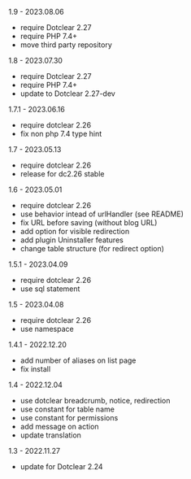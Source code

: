 1.9 - 2023.08.06
- require Dotclear 2.27
- require PHP 7.4+
- move third party repository

1.8 - 2023.07.30
- require Dotclear 2.27
- require PHP 7.4+
- update to Dotclear 2.27-dev

1.7.1 - 2023.06.16
- require dotclear 2.26
- fix non php 7.4 type hint

1.7 - 2023.05.13
- require dotclear 2.26
- release for dc2.26 stable

1.6 - 2023.05.01
- require dotclear 2.26
- use behavior intead of urlHandler (see README)
- fix URL before saving (without blog URL)
- add option for visible redirection
- add plugin Uninstaller features
- change table structure (for redirect option)

1.5.1 - 2023.04.09
- require dotclear 2.26
- use sql statement

1.5 - 2023.04.08
- require dotclear 2.26
- use namespace

1.4.1 - 2022.12.20
- add number of aliases on list page
- fix install

1.4 - 2022.12.04
- use dotclear breadcrumb, notice, redirection
- use constant for table name
- use constant for permissions
- add message on action
- update translation

1.3 - 2022.11.27
- update for Dotclear 2.24